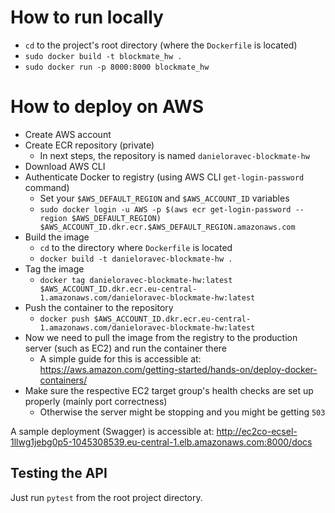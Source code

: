 # How to run locally

- `cd` to the project's root directory (where the `Dockerfile` is located)
- `sudo docker build -t blockmate_hw .`
- `sudo docker run -p 8000:8000 blockmate_hw`

# How to deploy on AWS

- Create AWS account
- Create ECR repository (private)
    - In next steps, the repository is named `danieloravec-blockmate-hw`
- Download AWS CLI 
- Authenticate Docker to registry (using AWS CLI `get-login-password` command)
    - Set your `$AWS_DEFAULT_REGION` and `$AWS_ACCOUNT_ID` variables
    - `sudo docker login -u AWS -p $(aws ecr get-login-password --region $AWS_DEFAULT_REGION) $AWS_ACCOUNT_ID.dkr.ecr.$AWS_DEFAULT_REGION.amazonaws.com`
- Build the image
    - `cd` to the directory where `Dockerfile` is located
    - `docker build -t danieloravec-blockmate-hw .`
- Tag the image
    - `docker tag danieloravec-blockmate-hw:latest $AWS_ACCOUNT_ID.dkr.ecr.eu-central-1.amazonaws.com/danieloravec-blockmate-hw:latest`
- Push the container to the repository
    - `docker push $AWS_ACCOUNT_ID.dkr.ecr.eu-central-1.amazonaws.com/danieloravec-blockmate-hw:latest`
- Now we need to pull the image from the registry to the production server (such as EC2) and run the container there
    - A simple guide for this is accessible at: https://aws.amazon.com/getting-started/hands-on/deploy-docker-containers/
- Make sure the respective EC2 target group's health checks are set up properly (mainly port correctness)
    - Otherwise the server might be stopping and you might be getting `503` 

A sample deployment (Swagger) is accessible at: http://ec2co-ecsel-1llwg1jebg0p5-1045308539.eu-central-1.elb.amazonaws.com:8000/docs

## Testing the API
Just run `pytest` from the root project directory.